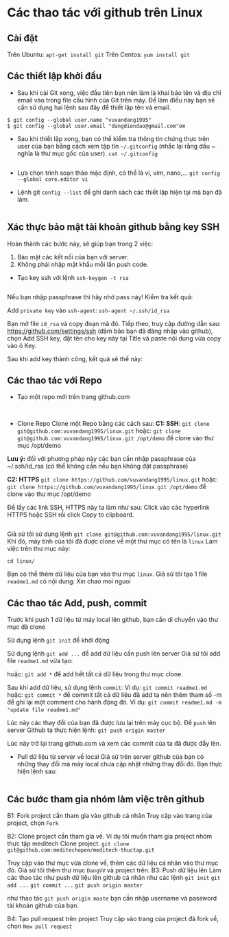 # Các thao tác với github trên Linux
## Cài đặt
Trên Ubuntu:
`apt-get install git`
Trên Centos:
`yum install git`
## Các thiết lập khởi đầu
- Sau khi cài Git xong, việc đầu tiên bạn nên làm là khai báo tên và địa chỉ email vào trong file cấu hình của Git trên máy. Để làm điều này bạn sẽ cần sử dụng hai lệnh sau đây để thiết lập tên và email.
```
$ git config --global user.name "vuvandang1995"
$ git config --global user.email "dangdiendao@gmail.com"om
```
- Sau khi thiết lập xong, bạn có thể kiểm tra thông tin chứng thực trên user của bạn bằng cách xem tập tin `~/.gitconfig` (nhắc lại rằng dấu ~ nghĩa là thư mục gốc của user).
`cat ~/.gitconfig`
<img src="">

- Lựa chọn trình soạn thảo mặc định, có thể là vi, vim, nano,...
`git config --global core.editor vi`

- Lệnh git `config --list` để ghi danh sách các thiết lập hiện tại mà bạn đã làm.
<img src="">

## Xác thực bảo mật tài khoản github bằng key SSH
Hoàn thành các bước này, sẽ giúp bạn trong 2 việc:
1. Bảo mật các kết nối của bạn với server.
2. Không phải nhập mật khẩu mỗi lần push code.

- Tạo key ssh với lệnh `ssh-keygen -t rsa`
<img src="">

Nếu bạn nhập passphrase thì hãy nhớ pass này!
Kiểm tra kết quả:
<img src="">

Add `private key` vào `ssh-agent`:
`ssh-agent ~/.ssh/id_rsa`

Bạn mở file `id_rsa` và copy đoạn mã đó.
Tiếp theo, truy cập đường dẫn sau: https://github.com/settings/ssh (đảm bảo bạn đã đăng nhập vào github), chọn Add SSH key, đặt tên cho key này tại Title và paste nội dung vừa copy vào ô Key.
<img src="">

Sau khi add key thành công, kết quả sẽ thế này:
<img src="">

## Các thao tác với Repo
- Tạo một repo mới trên trang github.com
<img src="">

<img src="">

- Clone Repo
Clone một Repo bằng các cách sau:
**C1: SSH**: `git clone git@github.com:vuvandang1995/linux.git`
hoặc: `git clone git@github.com:vuvandang1995/linux.git /opt/demo` để clone vào thư mục /opt/demo

**Lưu ý:** đối với phương pháp này các bạn cần nhập passphrase của ~/.ssh/id_rsa (có thể không cần nếu bạn không đặt passphrase)

**C2: HTTPS** `git clone https://github.com/vuvandang1995/linux.git`
hoặc: `git clone https://github.com/vuvandang1995/linux.git /opt/demo` để clone vào thư mục /opt/demo

Để lấy các link SSH, HTTPS này ta làm như sau: Click vào các hyperlink HTTPS hoặc SSH rồi click Copy to clipboard.
<img src="">

<img src="">

Giả sử tôi sử dụng lệnh 
`git clone git@github.com:vuvandang1995/linux.git`
Khi đó, máy tính của tôi đã được clone về một thư mục có tên là `linux`
Làm việc trên thư mục này:
```
cd linux/
```

Bạn có thể thêm dữ liệu của bạn vào thư mục `linux`. Giả sử tôi tạo 1 file `readme1.md` có nội dung: Xin chao moi nguoi
<img src="">

## Các thao tác  Add, push, commit

Trước khi push 1 dữ liệu từ máy local lên github, bạn cần di chuyển vào thư mục đã clone
<img src="">

Sử dụng lệnh `git init` để khởi động
<img src="">

Sử dụng lệnh `git add ...` để add dữ liệu cần push lên server
Giả sử tôi add file `readme1.md` vừa tạo:
<img src="">

hoặc: `git add *` để add hết tất cả dữ liệu trong thư mục clone.

Sau khi add dữ liệu, sử dụng lệnh `commit`:
Ví dụ: `git commit readme1.md`
hoặc: `git commit *` để commit tất cả dữ liệu đã add
ta nên thêm tham số -m để ghi lại một comment cho hành động đó. Ví dụ:
`git commit readme1.md -m "update file readme1.md"`
<img src="">

Lúc này các thay đổi của bạn đã được lưu lại trên máy cục bộ. Để `push` lên server Github ta thực hiện lệnh:
`git push origin master`
<img src="">

Lúc này trở lại trang github.com và xem các commit của ta đã được đẩy lên.
<img src="">

- Pull dữ liệu từ server về local
Giả sử trên server github của bạn có những thay đổi mà máy local chưa cập nhật những thay đổi đó. Bạn thực hiện lệnh sau:
<img src="">

## Các bước tham gia nhóm làm việc trên github
B1: Fork project cần tham gia vào github cá nhân
Truy cập vào trang của project, chọn `Fork`
<img src="">

B2: Clone project cần tham gia về. Ví dụ tôi muốn tham gia project nhóm thực tập meditech
Clone project.
`git clone git@github.com:meditechopen/meditech-thuctap.git`

Truy cập vào thư mục vừa clone về, thêm các dữ liệu cá nhân vào thư mục đó.
Giả sử tôi thêm thư mục `DangVV` và project trên.
B3: Push dữ liệu lên 
Làm các thao tác như push dữ liệu lên github cá nhân như các lệnh
`git init`
`git add ...`
`git commit ...`
`git push origin master`

như thao tác `git push origin maste` bạn cần nhập username và password tài khoản github của bạn.

B4: Tạo pull request trên project
Truy cập vào trang của project đã fork về, chọn `New pull request`
<img src="">


